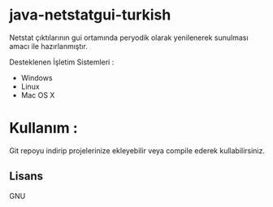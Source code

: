 # java-netstatgui-turkish

Netstat çıktılarının gui ortamında peryodik olarak yenilenerek sunulması amacı ile hazırlanmıştır.

Desteklenen İşletim Sistemleri :
  - Windows
  - Linux
  - Mac OS X

# Kullanım :
Git repoyu indirip projelerinize ekleyebilir veya compile ederek kullabilirsiniz.

Lisans
----

GNU